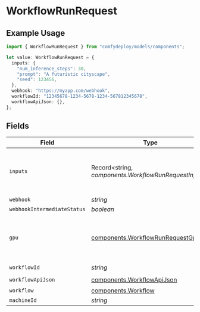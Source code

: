 # WorkflowRunRequest

## Example Usage

```typescript
import { WorkflowRunRequest } from "comfydeploy/models/components";

let value: WorkflowRunRequest = {
  inputs: {
    "num_inference_steps": 30,
    "prompt": "A futuristic cityscape",
    "seed": 123456,
  },
  webhook: "https://myapp.com/webhook",
  workflowId: "12345678-1234-5678-1234-567812345678",
  workflowApiJson: {},
};
```

## Fields

| Field                                                                                | Type                                                                                 | Required                                                                             | Description                                                                          | Example                                                                              |
| ------------------------------------------------------------------------------------ | ------------------------------------------------------------------------------------ | ------------------------------------------------------------------------------------ | ------------------------------------------------------------------------------------ | ------------------------------------------------------------------------------------ |
| `inputs`                                                                             | Record<string, *components.WorkflowRunRequestInputs*>                                | :heavy_minus_sign:                                                                   | The inputs to the workflow                                                           | {<br/>"prompt": "A beautiful landscape",<br/>"seed": 42<br/>}                        |
| `webhook`                                                                            | *string*                                                                             | :heavy_minus_sign:                                                                   | N/A                                                                                  |                                                                                      |
| `webhookIntermediateStatus`                                                          | *boolean*                                                                            | :heavy_minus_sign:                                                                   | N/A                                                                                  | true                                                                                 |
| `gpu`                                                                                | [components.WorkflowRunRequestGpu](../../models/components/workflowrunrequestgpu.md) | :heavy_minus_sign:                                                                   | The GPU to override the machine's default GPU                                        |                                                                                      |
| `workflowId`                                                                         | *string*                                                                             | :heavy_check_mark:                                                                   | N/A                                                                                  |                                                                                      |
| `workflowApiJson`                                                                    | [components.WorkflowApiJson](../../models/components/workflowapijson.md)             | :heavy_check_mark:                                                                   | N/A                                                                                  |                                                                                      |
| `workflow`                                                                           | [components.Workflow](../../models/components/workflow.md)                           | :heavy_minus_sign:                                                                   | N/A                                                                                  |                                                                                      |
| `machineId`                                                                          | *string*                                                                             | :heavy_minus_sign:                                                                   | N/A                                                                                  |                                                                                      |